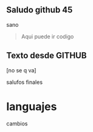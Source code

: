 ## Saludo github 45

sano
> Aqui puede ir codigo
>
## Texto desde GITHUB
[no se q va]

salufos finales
# languajes
 cambios 
 
